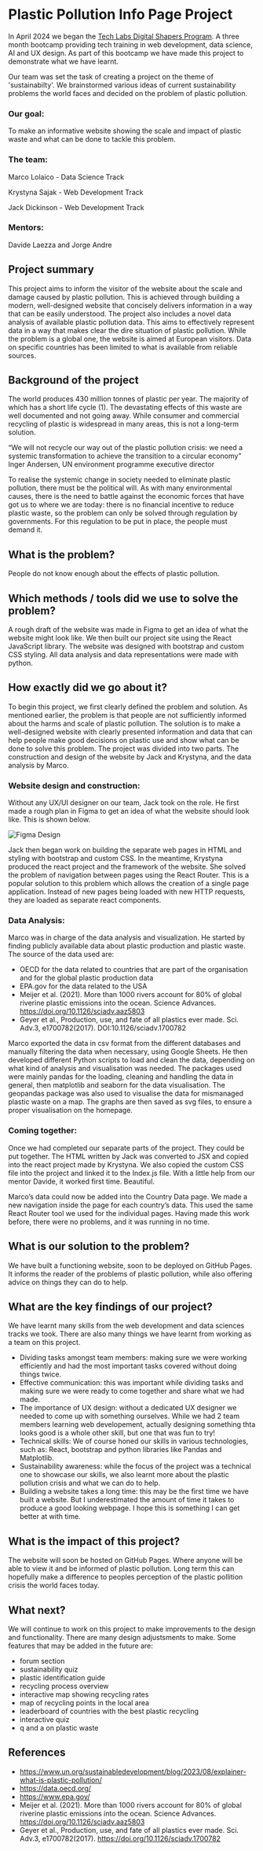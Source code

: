 # Plastic Pollution Info Page Project

In April 2024 we began the [Tech Labs Digital Shapers Program](https://techlabs.org/). A three month bootcamp providing tech training in web development, data science, AI and UX design. As part of this bootcamp we have made this project to demonstrate what we have learnt.

Our team was set the task of creating a project on the theme of 'sustainabilty'. We brainstormed various ideas of current sustainability problems the world faces and decided on the problem of plastic pollution.

### Our goal:

To make an informative website showing the scale and impact of plastic waste and what can be done to tackle this problem.

### The team:

Marco Lolaico - Data Science Track

Krystyna Sajak - Web Development Track

Jack Dickinson - Web Development Track

### Mentors:

Davide Laezza and Jorge Andre

## Project summary
This project aims to inform the visitor of the website about the scale and damage caused by plastic pollution. This is achieved through building a modern, well-designed website that concisely delivers information in a way that can be easily understood. The project also includes a novel data analysis of available plastic pollution data. This aims to effectively represent data in a way that makes clear the dire situation of plastic pollution. While the problem is a global one, the website is aimed at European visitors. Data on specific countries has been limited to what is available from reliable sources.

## Background of the project
The world produces 430 million tonnes of plastic per year. The majority of which has a short life cycle (1).  The devastating effects of this waste are well documented and not going away. While consumer and commercial recycling of plastic is widespread in many areas, this is not a long-term solution.

“We will not recycle our way out of the plastic pollution crisis: we need a systemic transformation to achieve the transition to a circular economy”
Inger Andersen, UN environment programme executive director
  
To realise the systemic change in society needed to eliminate plastic pollution, there must be the political will. As with many environmental causes, there is the need to battle against the economic forces that have got us to where we are today: there is no financial incentive to reduce plastic waste, so the problem can only be solved through regulation by governments.
For this regulation to be put in place, the people must demand it. 

## What is the problem?
People do not know enough about the effects of plastic pollution.

## Which methods / tools did we use to solve the problem?
A rough draft of the website was made in Figma to get an idea of what the website might look like. We then built our project site using the React JavaScript library. The website was designed with bootstrap and custom CSS styling. All data analysis and data representations were made with python.

## How exactly did we go about it?
To begin this project, we first clearly defined the problem and solution. As mentioned earlier, the problem is that people are not sufficiently informed about the harms and scale of plastic pollution. The solution is to make a well-designed website with clearly presented information and data that can help people make good decisions on plastic use and show what can be done to solve this problem.
The project was divided into two parts. The construction and design of the website by Jack and Krystyna, and the data analysis by Marco.

### Website design and construction:

Without any UX/UI designer on our team, Jack took on the role. He first made a rough plan in Figma to get an idea of what the website should look like. This is shown below.

![Figma Design](https://github.com/Krystynka86/plastic-pollution-guide/blob/main/Figma_design.png?raw=true "Figma Design")

Jack then began work on building the separate web pages in HTML and styling with bootstrap and custom CSS.
In the meantime, Krystyna produced the react project and the framework of the website. She solved the problem of navigation between pages using the React Router. This is a popular solution to this problem which allows the creation of a single page application. Instead of new pages being loaded with new HTTP requests, they are loaded as separate react components.

### Data Analysis:

Marco was in charge of the data analysis and visualization. He started by finding publicly available data about plastic production and plastic waste. The source of the data used are:

- OECD for the data related to countries that are part of the organisation and for the global plastic production data
- EPA.gov for the data related to the USA
- Meijer et al. (2021). More than 1000 rivers account for 80% of global riverine plastic emissions into the ocean. Science Advances. https://doi.org/10.1126/sciadv.aaz5803
- Geyer et al., Production, use, and fate of all plastics ever made. Sci. Adv.3, e1700782(2017). DOI:10.1126/sciadv.1700782

Marco exported the data in csv format from the different databases and manually filtering the data when necessary, using Google Sheets. He then developed different Python scripts to load and clean the data, depending on what kind of analysis and visualisation was needed. The packages used were mainly pandas for the loading, cleaning and handling the data in general, then matplotlib and seaborn for the data visualisation. The geopandas package was also used to visualise the data for mismanaged plastic waste on a map. The graphs are then saved as svg files, to ensure a proper visualisation on the homepage.


### Coming together:

Once we had completed our separate parts of the project. They could be put together. The HTML written by Jack was converted to JSX and copied into the react project made by Krystyna. We also copied the custom CSS file into the project and linked it to the Index.js file. With a little help from our mentor Davide, it worked first time. Beautiful.

Marco’s data could now be added into the Country Data page. We made a new navigation inside the page for each country’s data. This used the same React Router tool we used for the individual pages. Having made this work before, there were no problems, and it was running in no time.

## What is our solution to the problem? 
We have built a functioning website, soon to be deployed on GitHub Pages. It informs the reader of the problems of plastic pollution, while also offering advice on things they can do to help.

## What are the key findings of our project? 

We have learnt many skills from the web development and data sciences tracks we took. There are also many things we have learnt from working as a team on this project.

- Dividing tasks amongst team members: making sure we were working efficiently and had the most important tasks covered without doing things twice.
- Effective communication: this was important while dividing tasks and making sure we were ready to come together and share what we had made.
- The importance of UX design: without a dedicated UX designer we needed to come up with something ourselves. While we had 2 team members learning web developement, actually designing something thta looks good is a whole other skill, but one that was fun to try!
- Technical skills: We of course honed our skills in various technologies, such as: React, bootstrap and python libraries like Pandas and Matplotlib.
- Sustainability awareness: while the focus of the project was a technical one to showcase our skills, we also learnt more about the plastic pollution crisis and what we can do to help.
- Building a website takes a long time: this may be the first time we have built a website. But I underestimated the amount of time it takes to produce a good looking webpage. I hope this is something I can get better at with time.

## What is the impact of this project? 

The website will soon be hosted on GitHub Pages. Where anyone will be able to view it and be informed of plastic pollution. Long term this can hopefully make a difference to peoples perception of the plastic pollition crisis the world faces today.

## What next?

We will continue to work on this project to make improvements to the design and functionality. There are many design adjustsments to make. Some features that may be added in the future are:
- forum section
- sustainability quiz
- plastic identification guide
- recycling process overview
- interactive map showing recycling rates
- map of recycling points in the local area
- leaderboard of countries with the best plastic recycling
- interactive quiz
- q and a on plastic waste
  
## References	
- https://www.un.org/sustainabledevelopment/blog/2023/08/explainer-what-is-plastic-pollution/
- https://data.oecd.org/
- https://www.epa.gov/
- Meijer et al. (2021). More than 1000 rivers account for 80% of global riverine plastic emissions into the ocean. Science Advances. https://doi.org/10.1126/sciadv.aaz5803
- Geyer et al., Production, use, and fate of all plastics ever made. Sci. Adv.3, e1700782(2017). https://doi.org/10.1126/sciadv.1700782
